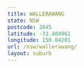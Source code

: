 ```yaml
---
title: WALLERAWANG
state: NSW
postcode: 2845
latitude: -33.404961
longitude: 150.04201
url: /nsw/wallerawang/
layout: suburb
---
```

